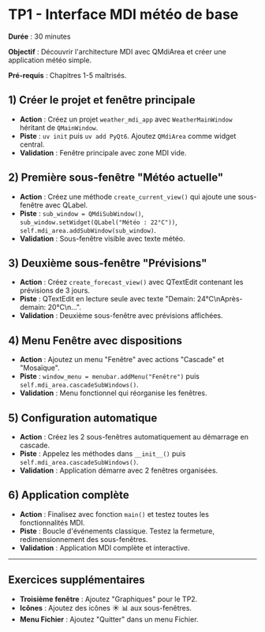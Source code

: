 # TP1 - Interface MDI météo de base

**Durée** : 30 minutes

**Objectif** : Découvrir l'architecture MDI avec QMdiArea et créer une application météo simple.

**Pré-requis** : Chapitres 1-5 maîtrisés.

## 1) Créer le projet et fenêtre principale

- **Action** : Créez un projet `weather_mdi_app` avec `WeatherMainWindow` héritant de `QMainWindow`.
- **Piste** : `uv init` puis `uv add PyQt6`. Ajoutez `QMdiArea` comme widget central.
- **Validation** : Fenêtre principale avec zone MDI vide.

## 2) Première sous-fenêtre "Météo actuelle"

- **Action** : Créez une méthode `create_current_view()` qui ajoute une sous-fenêtre avec QLabel.
- **Piste** : `sub_window = QMdiSubWindow()`, `sub_window.setWidget(QLabel("Météo : 22°C"))`, `self.mdi_area.addSubWindow(sub_window)`.
- **Validation** : Sous-fenêtre visible avec texte météo.

## 3) Deuxième sous-fenêtre "Prévisions"

- **Action** : Créez `create_forecast_view()` avec QTextEdit contenant les prévisions de 3 jours.
- **Piste** : QTextEdit en lecture seule avec texte "Demain: 24°C\nAprès-demain: 20°C\n...".
- **Validation** : Deuxième sous-fenêtre avec prévisions affichées.

## 4) Menu Fenêtre avec dispositions

- **Action** : Ajoutez un menu "Fenêtre" avec actions "Cascade" et "Mosaïque".
- **Piste** : `window_menu = menubar.addMenu("Fenêtre")` puis `self.mdi_area.cascadeSubWindows()`.
- **Validation** : Menu fonctionnel qui réorganise les fenêtres.

## 5) Configuration automatique

- **Action** : Créez les 2 sous-fenêtres automatiquement au démarrage en cascade.
- **Piste** : Appelez les méthodes dans `__init__()` puis `self.mdi_area.cascadeSubWindows()`.
- **Validation** : Application démarre avec 2 fenêtres organisées.

## 6) Application complète

- **Action** : Finalisez avec fonction `main()` et testez toutes les fonctionnalités MDI.
- **Piste** : Boucle d'événements classique. Testez la fermeture, redimensionnement des sous-fenêtres.
- **Validation** : Application MDI complète et interactive.

---

## Exercices supplémentaires

- **Troisième fenêtre** : Ajoutez "Graphiques" pour le TP2.
- **Icônes** : Ajoutez des icônes ☀️ 📊 aux sous-fenêtres.
- **Menu Fichier** : Ajoutez "Quitter" dans un menu Fichier.